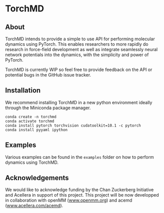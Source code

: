 # TorchMD

## About
TorchMD intends to provide a simple to use API for performing molecular dynamics using PyTorch. This enables researchers to more rapidly do research in force-field development as well as integrate seamlessly neural network potentials into the dynamics, with the simplicity and power of PyTorch.

TorchMD is currently WIP so feel free to provide feedback on the API or potential bugs in the GitHub issue tracker.

## Installation
We recommend installing TorchMD in a new python environment ideally through the Miniconda package manager.

```
conda create -n torchmd
conda activate torchmd
conda install pytorch torchvision cudatoolkit=10.1 -c pytorch
conda install pyyaml ipython
```

## Examples
Various examples can be found in the `examples` folder on how to perform dynamics using TorchMD.

## Acknowledgements
We would like to acknowledge funding by the Chan Zuckerberg Initiative and Acellera in support of this project. This project will be now developped in collaboration with openMM (www.openmm.org) and acemd (www.acellera.com/acemd).

